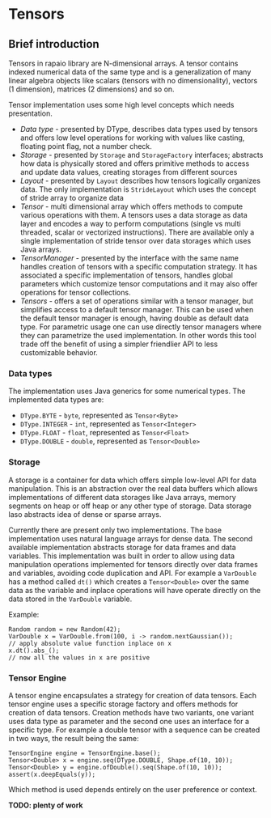 # Tensors

## Brief introduction

Tensors in rapaio library are N-dimensional arrays. A tensor contains indexed numerical data of the same type and is a generalization 
of many linear algebra objects like scalars (tensors with no dimensionality), vectors (1 dimension), matrices (2 dimensions) and so on.

Tensor implementation uses some high level concepts which needs presentation.

* *Data type* - presented by DType, describes data types used by tensors and offers low level operations for working with values 
like casting, floating point flag, not a number check. 
* *Storage* - presented by `Storage` and `StorageFactory` interfaces; abstracts how data is physically stored and offers primitive methods
to access and update data values, creating storages from different sources
* *Layout* - presented by `Layout` describes how tensors logically organizes data. The only implementation is 
`StrideLayout` which uses the concept of stride array to organize data
* *Tensor* - multi dimensional array which offers methods to compute various operations with them. A tensors uses a data storage as
data layer and encodes a way to perform computations (single vs multi threaded, scalar or vectorized instructions). There are 
available only a single implementation of stride tensor over data storages which uses Java arrays.
* *TensorManager* - presented by the interface with the same name handles creation of tensors with a specific computation strategy. 
It has associated a specific implementation of tensors, handles global parameters which customize tensor computations and it may 
also offer operations for tensor collections.
* *Tensors* - offers a set of operations similar with a tensor manager, but simplifies access to a default tensor manager. This 
can be used when the default tensor manager is enough, having double as default data type. For parametric usage one can use directly 
tensor managers where they can parametrize the used implementation. In other words this tool trade off the benefit of using a simpler 
friendlier API to less customizable behavior. 


### Data types

The implementation uses Java generics for some numerical types. The implemented data types are:

* `DType.BYTE` - `byte`, represented as `Tensor<Byte>`
* `DType.INTEGER` - `int`, represented as `Tensor<Integer>`
* `DType.FLOAT` - `float`, represented as `Tensor<Float>`
* `DType.DOUBLE` - `double`, represented as `Tensor<Double>`

### Storage

A storage is a container for data which offers simple low-level API for data manipulation. 
This is an abstraction over the real data buffers which allows implementations of different data storages like Java arrays, 
memory segments on heap or off heap or any other type of storage. Data storage laso abstracts idea of dense or sparse arrays.

Currently there are present only two implementations. The base implementation uses natural language arrays for dense data. 
The second available implementation abstracts storage for data frames and data variables. This implementation was built in order 
to allow using data manipulation operations implemented for tensors directly over data frames and variables, avoiding code 
duplication and API. For example a `VarDouble` has a method called `dt()` which creates a `Tensor<Double>` over the same data
as the variable and inplace operations will have operate directly on the data stored in the `VarDouble` variable. 

Example:

    Random random = new Random(42);
    VarDouble x = VarDouble.from(100, i -> random.nextGaussian());
    // apply absolute value function inplace on x
    x.dt().abs_();
    // now all the values in x are positive

### Tensor Engine

A tensor engine encapsulates a strategy for creation of data tensors. Each tensor engine uses a specific storage factory and offers 
methods for creation of data tensors. Creation methods have two variants, one variant uses data type as parameter and the second one
uses an interface for a specific type. For example a double tensor with a sequence can be created in two ways, the result being the same:

    TensorEngine engine = TensorEngine.base();
    Tensor<Double> x = engine.seq(DType.DOUBLE, Shape.of(10, 10));
    Tensor<Double> y = engine.ofDouble().seq(Shape.of(10, 10));
    assert(x.deepEquals(y));

Which method is used depends entirely on the user preference or context. 

**TODO: plenty of work** 